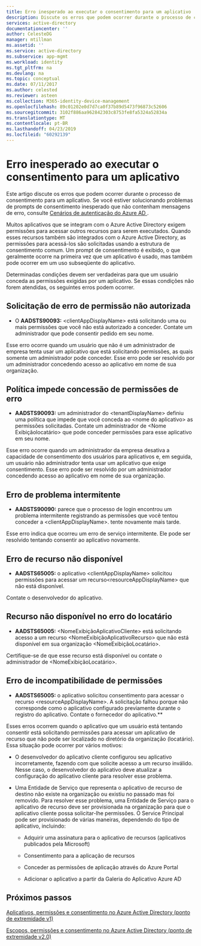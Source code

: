 ```yaml
---
title: Erro inesperado ao executar o consentimento para um aplicativo | Microsoft Docs
description: Discute os erros que podem ocorrer durante o processo de consentimento para um aplicativo e o que é possível fazer
services: active-directory
documentationcenter: ''
author: CelesteDG
manager: mtillman
ms.assetid: ''
ms.service: active-directory
ms.subservice: app-mgmt
ms.workload: identity
ms.tgt_pltfrm: na
ms.devlang: na
ms.topic: conceptual
ms.date: 07/11/2017
ms.author: celested
ms.reviewer: asteen
ms.collection: M365-identity-device-management
ms.openlocfilehash: 89c01202e0d7d7ca0f37b89d5473f96873c52606
ms.sourcegitcommit: 3102f886aa962842303c8753fe8fa5324a52834a
ms.translationtype: MT
ms.contentlocale: pt-BR
ms.lasthandoff: 04/23/2019
ms.locfileid: "60292139"
---
```

# <a name="unexpected-error-when-performing-consent-to-an-application"></a>Erro inesperado ao executar o consentimento para um aplicativo

Este artigo discute os erros que podem ocorrer durante o processo de consentimento para um aplicativo. Se você estiver solucionando problemas de prompts de consentimento inesperado que não contenham mensagens de erro, consulte [ Cenários de autenticação do Azure AD ](https://docs.microsoft.com/azure/active-directory/develop/active-directory-authentication-scenarios).

Muitos aplicativos que se integram com o Azure Active Directory exigem permissões para acessar outros recursos para serem executados. Quando esses recursos também são integrados com o Azure Active Directory, as permissões para acessá-los são solicitadas usando a estrutura de consentimento comum. Um prompt de consentimento é exibido, o que geralmente ocorre na primeira vez que um aplicativo é usado, mas também pode ocorrer em um uso subseqüente do aplicativo.

Determinadas condições devem ser verdadeiras para que um usuário conceda as permissões exigidas por um aplicativo. Se essas condições não forem atendidas, os seguintes erros podem ocorrer.

## <a name="requesting-not-authorized-permissions-error"></a>Solicitação de erro de permissão não autorizada
* O **AADSTS90093:** &lt;clientAppDisplayName&gt; está solicitando uma ou mais permissões que você não está autorizado a conceder. Contate um administrador que pode consentir pedido em seu nome.

Esse erro ocorre quando um usuário que não é um administrador de empresa tenta usar um aplicativo que está solicitando permissões, as quais somente um administrador pode conceder. Esse erro pode ser resolvido por um administrador concedendo acesso ao aplicativo em nome de sua organização.

## <a name="policy-prevents-granting-permissions-error"></a>Política impede concessão de permissões de erro
* **AADSTS90093:** um administrador do &lt;tenantDisplayName&gt; definiu uma política que impede que você conceda ao &lt;nome do aplicativo&gt; as permissões solicitadas. Contate um administrador de &lt;Nome Exibiçãolocatário&gt; que pode conceder permissões para esse aplicativo em seu nome.

Esse erro ocorre quando um administrador da empresa desativa a capacidade de consentimento dos usuários para aplicativos e, em seguida, um usuário não administrador tenta usar um aplicativo que exige consentimento. Esse erro pode ser resolvido por um administrador concedendo acesso ao aplicativo em nome de sua organização.

## <a name="intermittent-problem-error"></a>Erro de problema intermitente
* **AADSTS90090:** parece que o processo de login encontrou um problema intermitente registrando as permissões que você tentou conceder a &lt;clientAppDisplayName&gt;. tente novamente mais tarde.

Esse erro indica que ocorreu um erro de serviço intermitente. Ele pode ser resolvido tentando consentir ao aplicativo novamente.

## <a name="resource-not-available-error"></a>Erro de recurso não disponível
* **AADSTS65005:** o aplicativo &lt;clientAppDisplayName&gt; solicitou permissões para acessar um recurso&lt;resourceAppDisplayName&gt; que não está disponível. 

Contate o desenvolvedor do aplicativo.

##  <a name="resource-not-available-in-tenant-error"></a>Recurso não disponível no erro do locatário
* **AADSTS65005:** &lt;NomeExibiçãoAplicativoCliente&gt; está solicitando acesso a um recurso &lt;NomeExibiçãoAplicativoRecurso&gt; que não está disponível em sua organização &lt;NomeExibiçãoLocatário&gt;. 

Certifique-se de que esse recurso está disponível ou contate o administrador de &lt;NomeExibiçãoLocatário&gt;.

## <a name="permissions-mismatch-error"></a>Erro de incompatibilidade de permissões
* **AADSTS65005:** o aplicativo solicitou consentimento para acessar o recurso &lt;resourceAppDisplayName&gt;. A solicitação falhou porque não corresponde como o aplicativo configurado previamente durante o registro do aplicativo. Contate o fornecedor do aplicativo.**

Esses erros ocorrem quando o aplicativo que um usuário está tentando consentir está solicitando permissões para acessar um aplicativo de recurso que não pode ser localizado no diretório da organização (locatário). Essa situação pode ocorrer por vários motivos:

-   O desenvolvedor do aplicativo cliente configurou seu aplicativo incorretamente, fazendo com que solicite acesso a um recurso inválido. Nesse caso, o desenvolvedor do aplicativo deve atualizar a configuração do aplicativo cliente para resolver esse problema.

-   Uma Entidade de Serviço que representa o aplicativo de recurso de destino não existe na organização ou existiu no passado mas foi removido. Para resolver esse problema, uma Entidade de Serviço para o aplicativo de recurso deve ser provisionada na organização para que o aplicativo cliente possa solicitar-lhe permissões. O Service Principal pode ser provisionado de várias maneiras, dependendo do tipo de aplicativo, incluindo:

    -   Adquirir uma assinatura para o aplicativo de recursos (aplicativos publicados pela Microsoft)

    -   Consentimento para a aplicação de recursos

    -   Conceder as permissões de aplicação através do Azure Portal

    -   Adicionar o aplicativo a partir da Galeria do Aplicativo Azure AD

## <a name="next-steps"></a>Próximos passos 

[Aplicativos, permissões e consentimento no Azure Active Directory (ponto de extremidade v1)](https://docs.microsoft.com/azure/active-directory/active-directory-apps-permissions-consent)<br>

[Escopos, permissões e consentimento no Azure Active Directory (ponto de extremidade v2.0)](https://docs.microsoft.com/azure/active-directory/develop/active-directory-v2-scopes)


